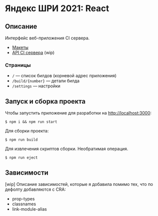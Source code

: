 # Яндекс ШРИ 2021: React

## Описание

Интерфейс веб-приложения CI сервера.

- [Макеты](<https://www.figma.com/file/vA6BJJ3AiWar3Q3bq30eyG/SHRI-homework-(specification)?node-id=0%3A1>)
- [API CI сервера](./src/api/api.json) (wip)

### Страницы

- `/` — список билдов (корневой адрес приложения)
- `/build/{number}` — детали билда
- `/settings` — настройки

## Запуск и сборка проекта

Чтобы запустить приложение для разработки на [http://localhost:3000](http://localhost:3000):

```shell
$ npm i && npm run start
```

Для сборки проекта:

```shell
$ npm run build
```

Для извлечения скриптов сборки. Необратимая операция.

```shell
$ npm run eject
```

## Зависимости

[wip] Описание зависимостей, которые я добавила помимо тех, что по дефолту добавляются с CRA:

- prop-types
- classnames
- link-module-alias
